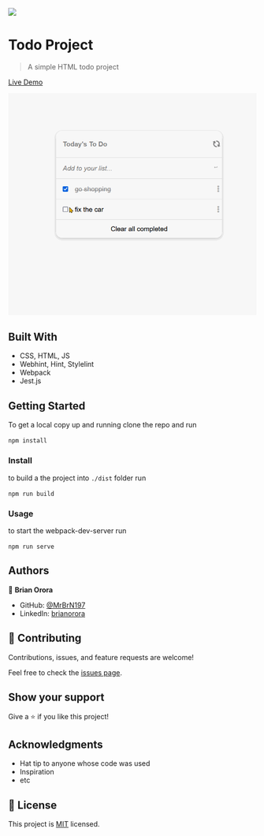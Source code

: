 ![](https://img.shields.io/badge/Microverse-blueviolet)

# Todo Project

> A simple HTML todo project

[Live Demo](https://mrbrn197.github.io/Todo-Project/dist/)

[![demo](demo.gif)](https://mrbrn197.github.io/Todo-Project/dist/)

## Built With

- CSS, HTML, JS
- Webhint, Hint, Stylelint
- Webpack
- Jest.js

## Getting Started

To get a local copy up and running clone the repo and run

`npm install`

### Install

to build a the project into `./dist` folder run

`npm run build`

### Usage

to start the webpack-dev-server run

`npm run serve`

## Authors

👤 **Brian Orora**

- GitHub: [@MrBrN197](https://github.com/githubhandle)
- LinkedIn: [brianorora](https://www.linkedin.com/in/brian-orora-2b7883a7/)

## 🤝 Contributing

Contributions, issues, and feature requests are welcome!

Feel free to check the [issues page](../../issues/).

## Show your support

Give a ⭐️ if you like this project!

## Acknowledgments

- Hat tip to anyone whose code was used
- Inspiration
- etc

## 📝 License

This project is [MIT](./MIT.md) licensed.
